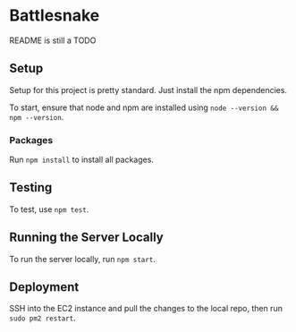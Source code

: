 # Battlesnake
README is still a TODO

## Setup
Setup for this project is pretty standard. Just install the npm dependencies.

To start, ensure that node and npm are installed using `node --version && npm --version`.

### Packages
Run `npm install` to install all packages.

## Testing
To test, use `npm test`.

## Running the Server Locally
To run the server locally, run `npm start`.

## Deployment
SSH into the EC2 instance and pull the changes to the local repo, then run `sudo pm2 restart`.